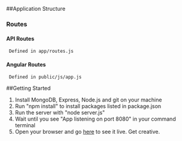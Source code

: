 ##Application Structure

### Routes
#### API Routes
```
 Defined in app/routes.js
```

#### Angular Routes
```
 Defined in public/js/app.js
```

##Getting Started
1. Install MongoDB, Express, Node.js and git on your machine
2. Run "npm install" to install packages listed in package.json
4. Run the server with "node server.js"
5. Wait until you see "App listening on port 8080" in your command terminal
6. Open your browser and go [here](http://localhost:8080) to see it live. Get creative.
